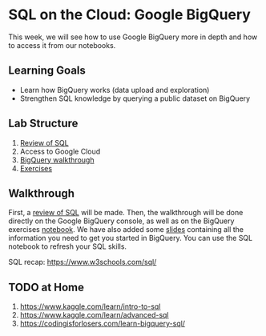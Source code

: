 # SQL on the Cloud: Google BigQuery

This week, we will see how to use Google BigQuery more in depth and how to access it from our notebooks.

## Learning Goals

* Learn how BigQuery works (data upload and exploration)
* Strengthen SQL knowledge by querying a public dataset on BigQuery

## Lab Structure

1. [Review of SQL](https://github.com/michalis0/Cloud-and-Advanced-Analytics/blob/main/02.%20BigQuery/week_02_exercises_sqlite.ipynb)
2. Access to Google Cloud
3. [BigQuery walkthrough](https://github.com/michalis0/Cloud-and-Advanced-Analytics/blob/main/02.%20BigQuery/week_02_walkthrough.pdf)
4. [Exercises](https://github.com/michalis0/Cloud-and-Advanced-Analytics/blob/main/02.%20BigQuery/week_02_exercises_big_query.ipynb)

## Walkthrough

First, a [review of SQL](https://github.com/michalis0/Cloud-and-Advanced-Analytics/blob/main/02.%20BigQuery/week_02_exercises_sqlite.ipynb) will be made. Then, the walkthrough will be done directly on the Google BigQuery console, as well as on the BigQuery exercises [notebook](https://github.com/michalis0/Cloud-and-Advanced-Analytics/blob/main/02.%20BigQuery/week_02_exercises_big_query.ipynb). We have also added some [slides](https://github.com/michalis0/Cloud-and-Advanced-Analytics/blob/main/02.%20BigQuery/week_02_walkthrough.pdf) containing all the information you need to get you started in BigQuery. You can use the SQL notebook to refresh your SQL skills.

SQL recap: https://www.w3schools.com/sql/

## TODO at Home
1. https://www.kaggle.com/learn/intro-to-sql
2. https://www.kaggle.com/learn/advanced-sql
3. https://codingisforlosers.com/learn-bigquery-sql/

